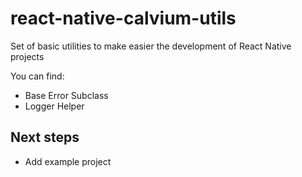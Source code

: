 # react-native-calvium-utils
Set of basic utilities to make easier the development of React Native projects


You can find:

* Base Error Subclass
* Logger Helper

Next steps
-----

- Add example project
